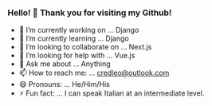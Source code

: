 ### Hello! 👋 Thank you for visiting my Github! 



- 🔭 I’m currently working on ... Django
- 🌱 I’m currently learning ... Django
- 👯 I’m looking to collaborate on ... Next.js
- 🤔 I’m looking for help with ... Vue.js
- 💬 Ask me about ... Anything 
- 📫 How to reach me: ... <credleo@outlook.com>
- 😄 Pronouns: ... He/Him/His
- ⚡ Fun fact: ... I can speak Italian at an intermediate level. 

